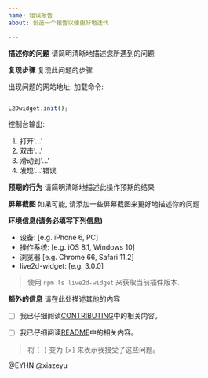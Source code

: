 ```yaml
---
name: 错误报告
about: 创造一个报告以便更好地迭代

---
```


**描述你的问题**
请简明清晰地描述您所遇到的问题

**复现步骤**
复现此问题的步骤

出现问题的网站地址:
加载命令:
```js

L2Dwidget.init();

```
控制台输出:

1. 打开'...'
2. 双击'...'
3. 滑动到'...'
4. 发现'...'错误

**预期的行为**
请简明清晰地描述此操作预期的结果

**屏幕截图**
如果可能, 请添加一些屏幕截图来更好地描述你的问题

**环境信息(请务必填写下列信息)**
- 设备: [e.g. iPhone 6, PC]
- 操作系统: [e.g. iOS 8.1, Windows 10]
- 浏览器 [e.g. Chrome 66, Safari 11.2]
- live2d-widget: [e.g. 3.0.0]
> 使用 `npm ls live2d-widget` 来获取当前插件版本.

**额外的信息**
请在此处描述其他的内容

- [ ] 我已仔细阅读[CONTRIBUTING](CONTRIBUTING.md)中的相关内容。

- [ ] 我已仔细阅读[README](../README.md)中的相关内容。

> 将 `[ ]` 变为 `[x]` 来表示我接受了这些问题。

@EYHN @xiazeyu
